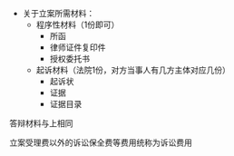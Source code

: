- 关于立案所需材料：
	- 程序性材料（1份即可）
		- 所函
		- 律师证件复印件
		- 授权委托书
	- 起诉材料（法院1份，对方当事人有几方主体对应几份）
		- 起诉状
		- 证据
		- 证据目录

答辩材料与上相同

立案受理费以外的诉讼保全费等费用统称为诉讼费用